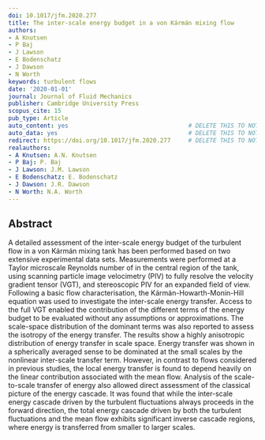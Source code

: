 ```yaml
---
doi: 10.1017/jfm.2020.277
title: The inter-scale energy budget in a von Kármán mixing flow
authors:
- A Knutsen
- P Baj
- J Lawson
- E Bodenschatz
- J Dawson
- N Worth
keywords: turbulent flows
date: '2020-01-01'
journal: Journal of Fluid Mechanics
publisher: Cambridge University Press
scopus_cite: 15
pub_type: Article
auto_content: yes                                  # DELETE THIS TO NOT AUTO GENERATE CONTENT
auto_data: yes                                     # DELETE THIS TO NOT AUTO GENERATE METADATA
redirect: https://doi.org/10.1017/jfm.2020.277     # DELETE THIS TO NOT REDIRECT
realauthors:
- A Knutsen: A.N. Knutsen
- P Baj: P. Baj
- J Lawson: J.M. Lawson
- E Bodenschatz: E. Bodenschatz
- J Dawson: J.R. Dawson
- N Worth: N.A. Worth
---
```



## Abstract
A detailed assessment of the inter-scale energy budget of the turbulent flow in a von Kármán mixing tank has been performed based on two extensive experimental data sets. Measurements were performed at a Taylor microscale Reynolds number of in the central region of the tank, using scanning particle image velocimetry (PIV) to fully resolve the velocity gradient tensor (VGT), and stereoscopic PIV for an expanded field of view. Following a basic flow characterisation, the Kármán-Howarth-Monin-Hill equation was used to investigate the inter-scale energy transfer. Access to the full VGT enabled the contribution of the different terms of the energy budget to be evaluated without any assumptions or approximations. The scale-space distribution of the dominant terms was also reported to assess the isotropy of the energy transfer. The results show a highly anisotropic distribution of energy transfer in scale space. Energy transfer was shown in a spherically averaged sense to be dominated at the small scales by the nonlinear inter-scale transfer term. However, in contrast to flows considered in previous studies, the local energy transfer is found to depend heavily on the linear contribution associated with the mean flow. Analysis of the scale-to-scale transfer of energy also allowed direct assessment of the classical picture of the energy cascade. It was found that while the inter-scale energy cascade driven by the turbulent fluctuations always proceeds in the forward direction, the total energy cascade driven by both the turbulent fluctuations and the mean flow exhibits significant inverse cascade regions, where energy is transferred from smaller to larger scales.
